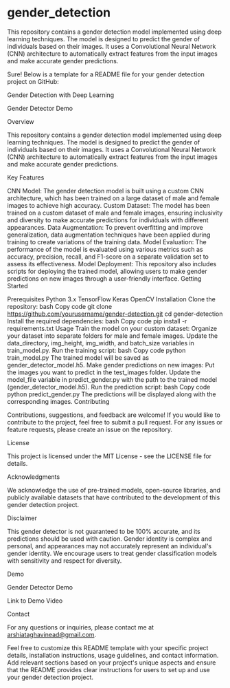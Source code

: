 # gender_detection
This repository contains a gender detection model implemented using deep learning techniques. The model is designed to predict the gender of individuals based on their images. It uses a Convolutional Neural Network (CNN) architecture to automatically extract features from the input images and make accurate gender predictions.

Sure! Below is a template for a README file for your gender detection project on GitHub:

Gender Detection with Deep Learning

Gender Detector Demo

Overview

This repository contains a gender detection model implemented using deep learning techniques. The model is designed to predict the gender of individuals based on their images. It uses a Convolutional Neural Network (CNN) architecture to automatically extract features from the input images and make accurate gender predictions.

Key Features

CNN Model: The gender detection model is built using a custom CNN architecture, which has been trained on a large dataset of male and female images to achieve high accuracy.
Custom Dataset: The model has been trained on a custom dataset of male and female images, ensuring inclusivity and diversity to make accurate predictions for individuals with different appearances.
Data Augmentation: To prevent overfitting and improve generalization, data augmentation techniques have been applied during training to create variations of the training data.
Model Evaluation: The performance of the model is evaluated using various metrics such as accuracy, precision, recall, and F1-score on a separate validation set to assess its effectiveness.
Model Deployment: This repository also includes scripts for deploying the trained model, allowing users to make gender predictions on new images through a user-friendly interface.
Getting Started

Prerequisites
Python 3.x
TensorFlow
Keras
OpenCV
Installation
Clone the repository:
bash
Copy code
git clone https://github.com/yourusername/gender-detection.git
cd gender-detection
Install the required dependencies:
bash
Copy code
pip install -r requirements.txt
Usage
Train the model on your custom dataset:
Organize your dataset into separate folders for male and female images.
Update the data_directory, img_height, img_width, and batch_size variables in train_model.py.
Run the training script:
bash
Copy code
python train_model.py
The trained model will be saved as gender_detector_model.h5.
Make gender predictions on new images:
Put the images you want to predict in the test_images folder.
Update the model_file variable in predict_gender.py with the path to the trained model (gender_detector_model.h5).
Run the prediction script:
bash
Copy code
python predict_gender.py
The predictions will be displayed along with the corresponding images.
Contributing

Contributions, suggestions, and feedback are welcome! If you would like to contribute to the project, feel free to submit a pull request. For any issues or feature requests, please create an issue on the repository.

License

This project is licensed under the MIT License - see the LICENSE file for details.

Acknowledgments

We acknowledge the use of pre-trained models, open-source libraries, and publicly available datasets that have contributed to the development of this gender detection project.

Disclaimer

This gender detector is not guaranteed to be 100% accurate, and its predictions should be used with caution. Gender identity is complex and personal, and appearances may not accurately represent an individual's gender identity. We encourage users to treat gender classification models with sensitivity and respect for diversity.

Demo

Gender Detector Demo

Link to Demo Video

Contact

For any questions or inquiries, please contact me at arshiataghavinead@gmail.com.

Feel free to customize this README template with your specific project details, installation instructions, usage guidelines, and contact information. Add relevant sections based on your project's unique aspects and ensure that the README provides clear instructions for users to set up and use your gender detection project.
